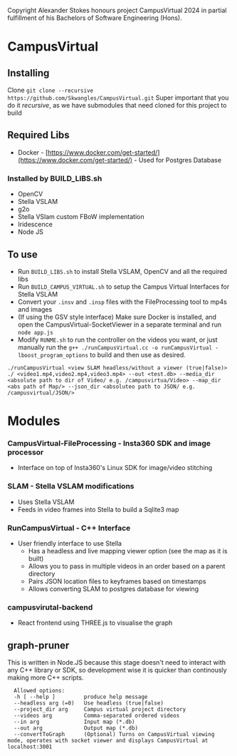 Copyright Alexander Stokes honours project CampusVirtual 2024 in partial fulfillment of his Bachelors of Software Engineering (Hons).

# CampusVirtual

## Installing

Clone `git clone --recursive https://github.com/Skwangles/CampusVirtual.git`
Super important that you do it _recursive_, as we have submodules that need cloned for this project to build

## Required Libs

- Docker - [https://www.docker.com/get-started/](https://www.docker.com/get-started/) - Used for Postgres Database

### Installed by BUILD_LIBS.sh

- OpenCV
- Stella VSLAM
- g2o
- Stella VSlam custom FBoW implementation
- Iridescence
- Node JS

## To use

- Run `BUILD_LIBS.sh` to install Stella VSLAM, OpenCV and all the required libs
- Run `BUILD_CAMPUS_VIRTUAL.sh` to setup the Campus Virtual Interfaces for Stella VSLAM
- Convert your `.insv` and `.insp` files with the FileProcessing tool to mp4s and images
- (If using the GSV style interface) Make sure Docker is installed, and open the CampusVirtual-SocketViewer in a separate terminal and run `node app.js`
- Modify `RUNME.sh` to run the controller on the videos you want, or just manually run the `g++ ./runCampusVirtual.cc -o runCampusVirtual -lboost_program_options` to build and then use as desired.

`./runCampusVirtual <view SLAM headless/without a viewer (true|false)> ./ <video1.mp4,video2.mp4,video3.mp4> --out <test.db> --media_dir <absolute path to dir of Video/ e.g. /campusvirtua/Video> --map_dir <abs path of Map/> --json_dir <absoluteo path to JSON/ e.g. /campusvirtual/JSON/>`

# Modules

### CampusVirtual-FileProcessing - Insta360 SDK and image processor

- Interface on top of Insta360's Linux SDK for image/video stitching

### SLAM - Stella VSLAM modifications

- Uses Stella VSLAM
- Feeds in video frames into Stella to build a Sqlite3 map

### RunCampusVirtual - C++ Interface

- User friendly interface to use Stella
  - Has a headless and live mapping viewer option (see the map as it is built)
  - Allows you to pass in multiple videos in an order based on a parent directory
  - Pairs JSON location files to keyframes based on timestamps
  - Allows converting SLAM to postgres database for viewing

### campusvirutal-backend

- React frontend using THREE.js to visualise the graph

## graph-pruner
This is written in Node.JS because this stage doesn't need to interact with any C++ library or SDK, so development wise it is quicker than continously making more C++ scripts.



  
```
  Allowed options:
  -h [ --help ]         produce help message
  --headless arg (=0)   Use headless (true|false)
  --project_dir arg     Campus virtual project directory
  --videos arg          Comma-separated ordered videos
  --in arg              Input map (*.db)
  --out arg             Output map (*.db)
  --convertToGraph      (Optional) Turns on CampusVirtual viewing mode, operates with socket viewer and displays CampusVirtual at localhost:3001
```
